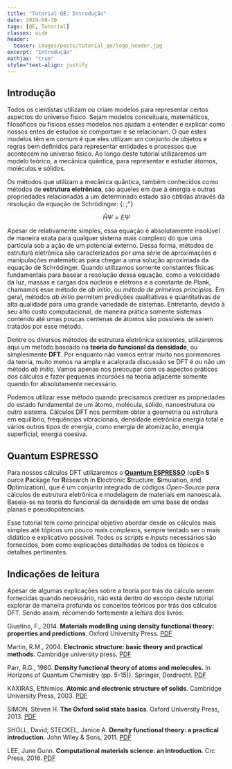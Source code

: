 ```yaml
---
title: "Tutorial QE: Introdução"
date: 2019-08-30
tags: [QE, Tutorial]
classes: wide
header:
  teaser: images/posts/tutorial_qe/logo_header.jpg
excerpt: "Introdução"
mathjax: "true"
style="text-align: justify
---
```


## Introdução

Todos os cientistas utilizam ou criam modelos para representar certos aspectos do universo físico. Sejam modelos conceituais, matemáticos, filosóficos ou físicos esses modelos nos ajudam a entender e explicar como nossos entes de estudos se comportam e se relacionam. O que estes modelos têm em comum é que eles utilizam um conjunto de objetos e regras bem definidos para representar entidades e processos que acontecem no universo físico. Ao longo deste tutorial utilizaremos um modelo teórico, a mecânica quântica, para representar e estudar átomos, moléculas e sólidos.

Os métodos que utilizam a mecânica quântica, também conhecidos como métodos de **estrutura eletrônica**, são aqueles em que a energia e outras propriedades relacionadas a um determinado estado são obtidas através da resolução da equação de Schrödinger:
{: ;"}

$$\hat{H}\Psi = E\Psi$$

Apesar de relativamente simples, essa equação é absolutamente insolúvel de maneira exata para qualquer sistema mais complexo do que uma partícula sob a ação de um potencial externo. Dessa forma, métodos de estrutura eletrônica são caracterizados por uma série de aproximações e manipulações matemáticas para chegar a uma solução aproximada da equação de Schrödinger. Quando utilizamos somente constantes físicas fundamentais para basear a resolução dessa equação, como a velocidade da luz, massas e cargas dos núcleos e elétrons e a constante de Plank, chamamos esse método de *ab initio*, ou *método de primeiros princípios*. Em geral, métodos *ab initio* permitem predições qualitativas e quantitativas de alta qualidade para uma grande variedade de sistemas. Entretanto, devido à seu alto custo computacional, de maneira prática somente sistemas contendo até umas poucas centenas de átomos são possíveis de serem tratados por esse método.

Dentre os diversos métodos de estrutura eletrônica existentes, utilizaremos aqui um método baseado na **teoria do funcional da densidade**, ou simplesmente **DFT**. Por enquanto não vamos entrar muito nos pormenores da teoria, muito menos na ampla e acalorada discussão se DFT é ou não um método *ab initio*. Vamos apenas nos preocupar com os aspectos práticos dos cálculos e fazer pequenas incursões na teoria adjacente somente quando for absolutamente necessário.   

Podemos utilizar esse método quando precisamos predizer as propriedades do estado fundamental de um átomo, molécula, sólido, nanoestrutura ou outro sistema. Cálculos DFT nos permitem obter a geometria ou estrutura em equilíbrio, frequências vibracionais, densidade eletrônica energia total e vários outros tipos de energia, como energia de atomização, energia superficial, energia coesiva.

## Quantum ESPRESSO

Para nossos cálculos DFT utilizaremos o [**Quantum ESPRESSO**](https://www.quantum-espresso.org/) (op**E**n **S** ource **P**ackage for **R**esearch in **E**lectronic **S**tructure, **S**imulation, and **O**ptimization), que é um conjunto integrado de códigos *Open-Source* para cálculos de estrutura eletrônica e modelagem de materiais em nanoescala. Baseia-se na teoria do funcional da densidade em uma base de ondas planas e pseudopotenciais.

Esse tutorial tem como principal objetivo abordar desde os cálculos mais simples até tópicos um pouco mais complexos, sempre tentado ser o mais didático e explicativo possível. Todos os *scripts* e *inputs* necessários são fornecidos, bem como explicações detalhadas de todos os tópicos e detalhes pertinentes.

## Indicações de leitura

Apesar de algumas explicações sobre a teoria por trás do cálculo serem fornecidas quando necessário, não está dentro do escopo deste tutorial explorar de maneira profunda os conceitos teóricos por trás dos cálculos DFT. Sendo assim, recomendo fortemente a leitura dos livros:

Giustino, F., 2014. **Materials modelling using density functional theory: properties and predictions**. Oxford University Press. [PDF](https://drive.google.com/file/d/1gC0I6oAcLgdsJ6LUxhEG7YbzgUzsomzb/view?usp=sharing)

Martin, R.M., 2004. **Electronic structure: basic theory and practical methods.** Cambridge university press. [PDF](https://drive.google.com/file/d/1oR_s9ey7ZW6oemYIo2WqWzBqrj0deDFh/view?usp=sharing)

Parr, R.G., 1980. **Density functional theory of atoms and molecules.** In Horizons of Quantum Chemistry (pp. 5-15)}. Springer, Dordrecht. [PDF](https://drive.google.com/file/d/1yJ70DrVBWt1-y7JwSNHbLontQOu8Iknn/view?usp=sharing)

KAXIRAS, Efthimios. **Atomic and electronic structure of solids**. Cambridge University Press, 2003. [PDF](https://drive.google.com/file/d/1Fk2C5kAUYLLPiolUd5SYF7XhZh7xELhi/view?usp=sharing)

SIMON, Steven H. **The Oxford solid state basics**. Oxford University Press, 2013. [PDF](https://drive.google.com/file/d/1Y6mwERRnLZaOZOKu2pbdYceZZW4g8d1w/view?usp=sharing)

SHOLL, David; STECKEL, Janice A. **Density functional theory: a practical introduction**. John Wiley & Sons, 2011. [PDF](https://drive.google.com/file/d/12ZFmBdUd5KvU0c3-HHJhWp-ITFl_33dj/view?usp=sharing)

LEE, June Gunn. **Computational materials science: an introduction**. Crc Press, 2016. [PDF](https://drive.google.com/file/d/14V_ZlBBokNw16NMs6DReNWAqI8lD7Z7O/view?usp=sharing)
